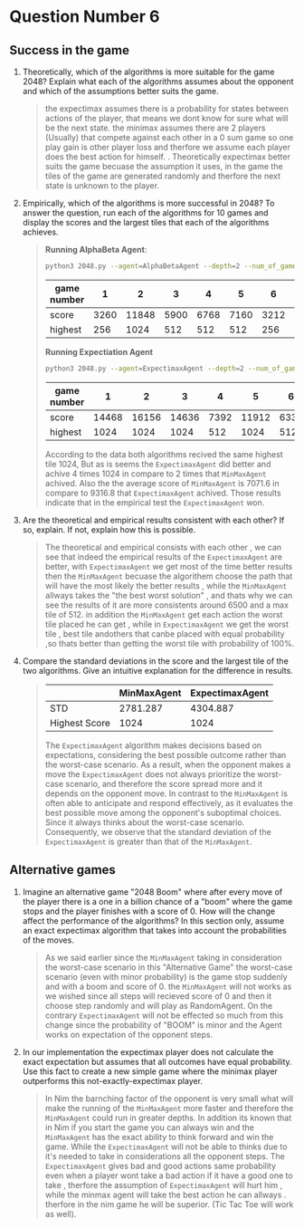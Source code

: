 # Question Number 6

## Success in the game

1.  Theoretically, which of the algorithms is more suitable for the game 2048?
    Explain what each of the algorithms assumes about the opponent and which of
    the assumptions better suits the game.

    > the expectimax assumes there is a probability for states between actions
    > of the player, that means we dont know for sure what will be the next
    > state. the minimax assumes there are 2 players (Usually) that compete
    > against each other in a 0 sum game so one play gain is other player loss
    > and therfore we assume each player does the best action for himself. .
    > Theoretically expectimax better suits the game becuase the assumption it
    > uses, in the game the tiles of the game are generated randomly and
    > therfore the next state is unknown to the player.

2.  Empirically, which of the algorithms is more successful in 2048? To answer
    the question, run each of the algorithms for 10 games and display the
    scores and the largest tiles that each of the algorithms achieves.

    > **Running AlphaBeta Agent**:
    >
    > ```bash
    > python3 2048.py --agent=AlphaBetaAgent --depth=2 --num_of_games=10 --display=SummaryDisplay
    > ```
    >
    > | game number | 1    | 2     | 3    | 4    | 5    | 6    | 7    | 8    | 9     | 10   |
    > | ----------- | ---- | ----- | ---- | ---- | ---- | ---- | ---- | ---- | ----- | ---- |
    > | score       | 3260 | 11848 | 5900 | 6768 | 7160 | 3212 | 6948 | 6408 | 11880 | 7332 |
    > | highest     | 256  | 1024  | 512  | 512  | 512  | 256  | 512  | 512  | 1024  | 512  |
    >
    > **Running Expectiation Agent**
    >
    > ```bash
    > python3 2048.py --agent=ExpectimaxAgent --depth=2 --num_of_games=10 --display=SummaryDisplay
    > ```
    >
    > | game number | 1     | 2     | 3     | 4    | 5     | 6    | 7    | 8    | 9    | 10   |
    > | ----------- | ----- | ----- | ----- | ---- | ----- | ---- | ---- | ---- | ---- | ---- |
    > | score       | 14468 | 16156 | 14636 | 7392 | 11912 | 6332 | 5620 | 3220 | 6752 | 6680 |
    > | highest     | 1024  | 1024  | 1024  | 512  | 1024  | 512  | 512  | 256  | 512  | 512  |
    >
    > According to the data both algorithms recived the same highest tile 1024,
    > But as is seems the `ExpectimaxAgent` did better and achive 4 times 1024
    > in compare to 2 times that `MinMaxAgent` achived. Also the the average
    > score of `MinMaxAgent` is 7071.6 in compare to 9316.8 that
    > `ExpectimaxAgent` achived. Those results indicate that in the empirical
    > test the `ExpectimaxAgent` won.

3.  Are the theoretical and empirical results consistent with each other? If
    so, explain. If not, explain how this is possible.

    > The theoretical and empirical consists with each other , we can see that
    > indeed the empirical results of the `ExpectimaxAgent` are better, with
    > `ExpectimaxAgent` we get most of the time better results then the
    > `MinMaxAgent` becuase the algorithem choose the path that will have the
    > most likely the better results , while the `MinMaxAgent` allways takes
    > the "the best worst solution" , and thats why we can see the results of
    > it are more consistents around 6500 and a max tile of 512. in addition
    > the `MinMaxAgent` get each action the worst tile placed he can get ,
    > while in `ExpectimaxAgent` we get the worst tile , best tile andothers
    > that canbe placed with equal probability ,so thats better than getting
    > the worst tile with probability of 100%.

4.  Compare the standard deviations in the score and the largest tile of the
    two algorithms. Give an intuitive explanation for the difference in
    results.

    > |               | MinMaxAgent | ExpectimaxAgent |
    > | ------------- | ----------- | --------------- |
    > | STD           | 2781.287    | 4304.887        |
    > | Highest Score | 1024        | 1024            |
    >
    > The `ExpectimaxAgent` algorithm makes decisions based on expectations,
    > considering the best possible outcome rather than the worst-case
    > scenario. As a result, when the opponent makes a move the
    > `ExpectimaxAgent` does not always prioritize the worst-case scenario, and
    > therefore the score spread more and it depends on the opponent move. In
    > contrast to the `MinMaxAgent` is often able to anticipate and respond
    > effectively, as it evaluates the best possible move among the opponent's
    > suboptimal choices. Since it always thinks about the worst-case scenario.
    > Consequently, we observe that the standard deviation of the
    > `ExpectimaxAgent` is greater than that of the `MinMaxAgent`.

## Alternative games

1. Imagine an alternative game "2048 Boom" where after every move of the player
   there is a one in a billion chance of a "boom" where the game stops and the
   player finishes with a score of 0. How will the change affect the
   performance of the algorithms? In this section only, assume an exact
   expectimax algorithm that takes into account the probabilities of the moves.

    > As we said earlier since the `MinMaxAgent` taking in consideration the
    > worst-case scenario in this "Alternative Game" the worst-case scenario
    > (even with minor probability) is the game stop suddenly and with a boom
    > and score of 0. the `MinMaxAgent` will not works as we wished since all
    > steps will recieved score of 0 and then it choose step randomly and will
    > play as RandomAgent. On the contrary `ExpectimaxAgent` will not be
    > effected so much from this change since the probability of "BOOM" is
    > minor and the Agent works on expectation of the opponent steps.

2. In our implementation the expectimax player does not calculate the exact
   expectation but assumes that all outcomes have equal probability. Use this
   fact to create a new simple game where the minimax player outperforms this
   not-exactly-expectimax player.

    > In Nim the barnching factor of the opponent is very small what will make
    > the running of the `MinMaxAgent` more faster and therefore the
    > `MinMaxAgent` could run in greater depths. In addition its known that in
    > Nim if you start the game you can always win and the `MinMaxAgent` has
    > the exact ability to think forward and win the game. While the
    > `ExpectimaxAgent` will not be able to thinks due to it's needed to take
    > in considerations all the opponent steps. The `ExpectimaxAgent` gives bad
    > and good actions same probability even when a player wont take a bad
    > action if it have a good one to take , therfore the assumption of
    > `ExpectimaxAgent` will hurt him , while the minmax agent will take the
    > best action he can allways . therfore in the nim game he will be
    > superior. (Tic Tac Toe will work as well).
